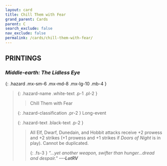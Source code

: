 ```yaml
---
layout: card
title: Chill Them with Fear
grand_parent: Cards
parent: C
search_exclude: false
nav_exclude: false
permalink: /cards/chill-them-with-fear/
---
```


## PRINTINGS


### _Middle-earth: The Lidless Eye_

{: .hazard .mx-sm-6 .mx-md-8 .mx-lg-10 .mb-4 }
> {: .hazard-name .white-text .p-1 .pl-2 }
> > <div class="hazard-mp"></div>
> > <div class="card-name">Chill Them with Fear</div>
>
> {: .hazard-classification .pr-2 }
> Long-event
>
> {: .hazard-text .black-text .p-2 }
> > All Elf, Dwarf, Dunedain, and Hobbit attacks receive +2 prowess and +2 strikes (+1 prowess and +1 strikes if _Doors of Night_ is in play). Cannot be duplicated. 
> > 
> > {: .fs-3 } 
> > _“...yet another weapon, swifter than hunger...dread and despair."_ ***---&#65279;LotRV*** 
>
